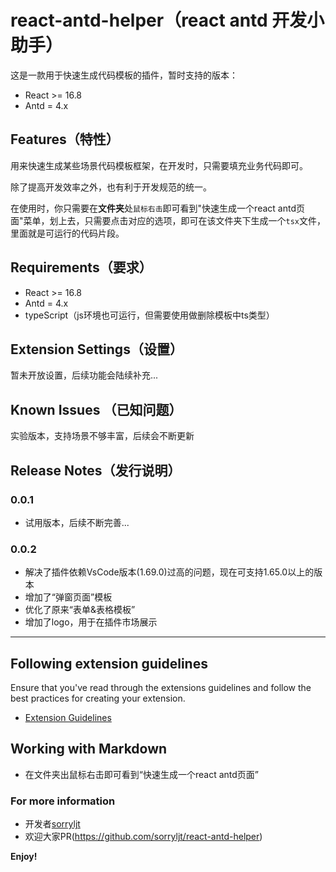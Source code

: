 # react-antd-helper（react antd 开发小助手）

这是一款用于快速生成代码模板的插件，暂时支持的版本：

- React >= 16.8
- Antd = 4.x

## Features（特性）

用来快速生成某些场景代码模板框架，在开发时，只需要填充业务代码即可。

除了提高开发效率之外，也有利于开发规范的统一。

在使用时，你只需要在**文件夹**处`鼠标右击`即可看到"快速生成一个react antd页面"菜单，划上去，只需要点击对应的选项，即可在该文件夹下生成一个`tsx`文件，里面就是可运行的代码片段。

## Requirements（要求）

- React >= 16.8
- Antd = 4.x
- typeScript（js环境也可运行，但需要使用做删除模板中ts类型）

## Extension Settings（设置）

暂未开放设置，后续功能会陆续补充...

## Known Issues （已知问题）

实验版本，支持场景不够丰富，后续会不断更新

## Release Notes（发行说明）

### 0.0.1

- 试用版本，后续不断完善...

### 0.0.2

- 解决了插件依赖VsCode版本(1.69.0)过高的问题，现在可支持1.65.0以上的版本
- 增加了“弹窗页面”模板
- 优化了原来“表单&表格模板”
- 增加了logo，用于在插件市场展示

-----------------------------------------------------------------------------------------------------------

## Following extension guidelines

Ensure that you've read through the extensions guidelines and follow the best practices for creating your extension.

* [Extension Guidelines](https://code.visualstudio.com/api/references/extension-guidelines)

## Working with Markdown

* 在文件夹出鼠标右击即可看到“快速生成一个react antd页面”

### For more information

- 开发者[sorryljt](https://github.com/sorryljt)
- 欢迎大家PR(https://github.com/sorryljt/react-antd-helper)

**Enjoy!**